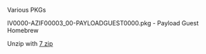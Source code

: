 Various PKGs

IV0000-AZIF00003_00-PAYLOADGUEST0000.pkg - Payload Guest Homebrew

Unzip with [7 zip](https://www.7-zip.org/)
